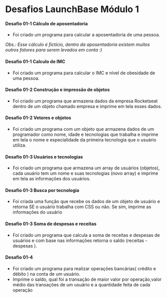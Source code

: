 <h1> Desafios LaunchBase Módulo 1</h1>

<h4>Desafio 01-1 Cálculo de aposentadoria</h4>
<ul>
    <li>Foi criado um programa para calcular a aposentadoria de uma pessoa.</li>
</ul>
<i>Obs.: Esse cálculo é fictício, dentro da aposentadoria existem muitos outros fatores para serem levados em conta :)</i>


<h4>Desafio 01-1 Calculo de IMC</h4>
<ul>
    <li>Foi criado um programa para calcular o IMC e nível de obesidade de uma pessoa.</li>
</ul>


<h4>Desafio 01-2 Construção e impressão de objetos</h4>
<ul>
    <li>Foi criado um programa que armazena dados da empresa Rocketseat dentro de um objeto chamado empresa e imprime em tela esses dados.
</li>
</ul>


<h4>Desafio 01-2 Vetores e objetos </h4>
<ul>
    <li>Foi criado um programa com um objeto que armazena dados de um programador como nome, idade e tecnologias que trabalha e imprime em tela o nome e especialidade da primeira tecnologia que o usuário utiliza.</li>
</ul>


<h4>Desafio 01-3 Usuários e tecnologias</h4>
<ul>
    <li>Foi criado um programa que armazena um array de usuários (objetos), cada usuário tem um nome e suas tecnologias (novo array) e imprime em tela as informações dos usuários.</li>
</ul>



<h4>Desafio 01-3 Busca por tecnologia</h4>
<ul>
    <li>Foi criada uma função que recebe os dados de um objeto de usuário e retorna SE o usuário trabalha com CSS ou não. Se sim, imprime as informações do usuário</li>
</ul>


<h4>Desafio 01-3 Soma de despesas e receitas</h4>
<ul>
    <li>Foi criado um programa que calcula a soma de receitas e despesas de usuários e com base nas informações retorna o saldo (receitas - despesas ).</li>
</ul>


<h4>Desafio 01-4 </h4>
<ul>
    <li>Foi criado um programa para realizar operações bancárias( crédito e débito ) na conta de um usuário.</li>
    <li>Imprime o saldo, qual foi a transação de maior valor por operação,valor médio das transações de um usuário e a quantidade feita de cada operação</li>
</ul>
